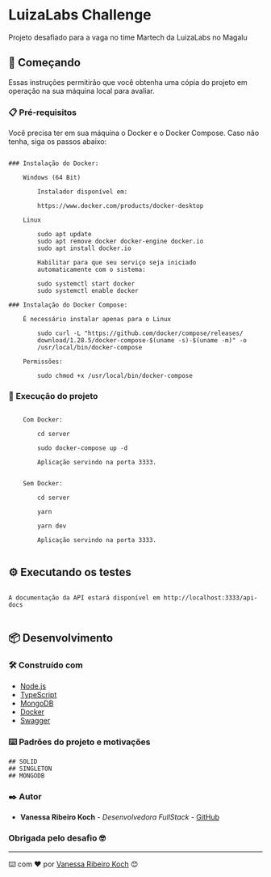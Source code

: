# LuizaLabs Challenge

Projeto desafiado para a vaga no time Martech da LuizaLabs no Magalu

## 🚀 Começando

Essas instruções permitirão que você obtenha uma cópia do projeto em operação na sua máquina local para avaliar.

### 📋 Pré-requisitos

Você precisa ter em sua máquina o Docker e o Docker Compose. Caso não tenha, siga os passos abaixo:

```

### Instalação do Docker: 

    Windows (64 Bit)

        Instalador disponível em:
            
        https://www.docker.com/products/docker-desktop

    Linux

        sudo apt update
        sudo apt remove docker docker-engine docker.io
        sudo apt install docker.io

        Habilitar para que seu serviço seja iniciado 
        automaticamente com o sistema:

        sudo systemctl start docker
        sudo systemctl enable docker

### Instalação do Docker Compose:

    É necessário instalar apenas para o Linux
        
        sudo curl -L "https://github.com/docker/compose/releases/
        download/1.28.5/docker-compose-$(uname -s)-$(uname -m)" -o
        /usr/local/bin/docker-compose

    Permissões:

        sudo chmod +x /usr/local/bin/docker-compose

```

### 🔧 Execução do projeto

```

    Com Docker:

        cd server

        sudo docker-compose up -d 
        
        Aplicação servindo na porta 3333.


    Sem Docker:
    
        cd server

        yarn

        yarn dev

        Aplicação servindo na porta 3333.
        
```

## ⚙️ Executando os testes

```

A documentação da API estará disponível em http://localhost:3333/api-docs


```

## 📦 Desenvolvimento 


### 🛠️ Construído com

* [Node.js](https://nodejs.org/en/)
* [TypeScript](https://www.typescriptlang.org/)
* [MongoDB](https://www.mongodb.com/pt-br/)
* [Docker](https://www.docker.com/)
* [Swagger](https://swagger.io/)

### ⌨️ Padrões do projeto e motivações

    ## SOLID
    ## SINGLETON
    ## MONGODB

### ✒️ Autor

* **Vanessa Ribeiro Koch** - *Desenvolvedora FullStack* - [GitHub](https://github.com/vanessakoch)

### Obrigada pelo desafio 🤓

---
⌨️ com ❤️ por [Vanessa Ribeiro Koch](https://github.com/vanessakoch) 😊

